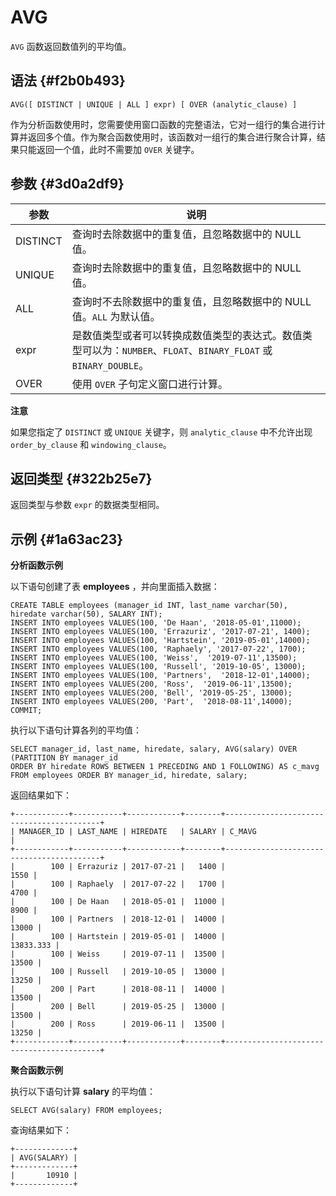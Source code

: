 AVG 
========================



`AVG` 函数返回数值列的平均值。

语法 {#f2b0b493}
--------------

    AVG([ DISTINCT | UNIQUE | ALL ] expr) [ OVER (analytic_clause) ]



作为分析函数使用时，您需要使用窗口函数的完整语法，它对一组行的集合进行计算并返回多个值。作为聚合函数使用时，该函数对一组行的集合进行聚合计算，结果只能返回一个值，此时不需要加 `OVER` 关键字。

参数 {#3d0a2df9}
--------------



|    参数    |                                       说明                                        |
|----------|---------------------------------------------------------------------------------|
| DISTINCT | 查询时去除数据中的重复值，且忽略数据中的 NULL 值。                                                    |
| UNIQUE   | 查询时去除数据中的重复值，且忽略数据中的 NULL 值。                                                    |
| ALL      | 查询时不去除数据中的重复值，且忽略数据中的 NULL 值。`ALL` 为默认值。                                        |
| expr     | 是数值类型或者可以转换成数值类型的表达式。数值类型可以为：`NUMBER`、`FLOAT`、`BINARY_FLOAT` 或 `BINARY_DOUBLE`。 |
| OVER     | 使用 `OVER` 子句定义窗口进行计算。                                                           |


**注意**



如果您指定了 `DISTINCT` 或 `UNIQUE` 关键字，则 `analytic_clause` 中不允许出现 `order_by_clause` 和 `windowing_clause`。

返回类型 {#322b25e7}
----------------

返回类型与参数 `expr` 的数据类型相同。

示例 {#1a63ac23}
--------------

**分析函数示例** 

以下语句创建了表 **employees** ，并向里面插入数据：

    CREATE TABLE employees (manager_id INT, last_name varchar(50), hiredate varchar(50), SALARY INT);
    INSERT INTO employees VALUES(100, 'De Haan', '2018-05-01',11000);      
    INSERT INTO employees VALUES(100, 'Errazuriz', '2017-07-21', 1400);
    INSERT INTO employees VALUES(100, 'Hartstein', '2019-05-01',14000);     
    INSERT INTO employees VALUES(100, 'Raphaely', '2017-07-22', 1700);
    INSERT INTO employees VALUES(100, 'Weiss',  '2019-07-11',13500);     
    INSERT INTO employees VALUES(100, 'Russell', '2019-10-05', 13000);
    INSERT INTO employees VALUES(100, 'Partners',  '2018-12-01',14000);     
    INSERT INTO employees VALUES(200, 'Ross',  '2019-06-11',13500);     
    INSERT INTO employees VALUES(200, 'Bell', '2019-05-25', 13000);
    INSERT INTO employees VALUES(200, 'Part',  '2018-08-11',14000);    
    COMMIT;



执行以下语句计算各列的平均值：

    SELECT manager_id, last_name, hiredate, salary, AVG(salary) OVER (PARTITION BY manager_id 
    ORDER BY hiredate ROWS BETWEEN 1 PRECEDING AND 1 FOLLOWING) AS c_mavg
    FROM employees ORDER BY manager_id, hiredate, salary;



返回结果如下：

    +------------+-----------+------------+--------+------------------------------------------+
    | MANAGER_ID | LAST_NAME | HIREDATE   | SALARY | C_MAVG                                   |
    +------------+-----------+------------+--------+------------------------------------------+
    |        100 | Errazuriz | 2017-07-21 |   1400 |                                     1550 |
    |        100 | Raphaely  | 2017-07-22 |   1700 |                                     4700 |
    |        100 | De Haan   | 2018-05-01 |  11000 |                                     8900 |
    |        100 | Partners  | 2018-12-01 |  14000 |                                    13000 |
    |        100 | Hartstein | 2019-05-01 |  14000 |                                13833.333 |
    |        100 | Weiss     | 2019-07-11 |  13500 |                                    13500 |
    |        100 | Russell   | 2019-10-05 |  13000 |                                    13250 |
    |        200 | Part      | 2018-08-11 |  14000 |                                    13500 |
    |        200 | Bell      | 2019-05-25 |  13000 |                                    13500 |
    |        200 | Ross      | 2019-06-11 |  13500 |                                    13250 |
    +------------+-----------+------------+--------+------------------------------------------+



**聚合函数示例** 

执行以下语句计算 **salary** 的平均值：

    SELECT AVG(salary) FROM employees;



查询结果如下：

    +-------------+
    | AVG(SALARY) |
    +-------------+
    |       10910 |
    +-------------+


